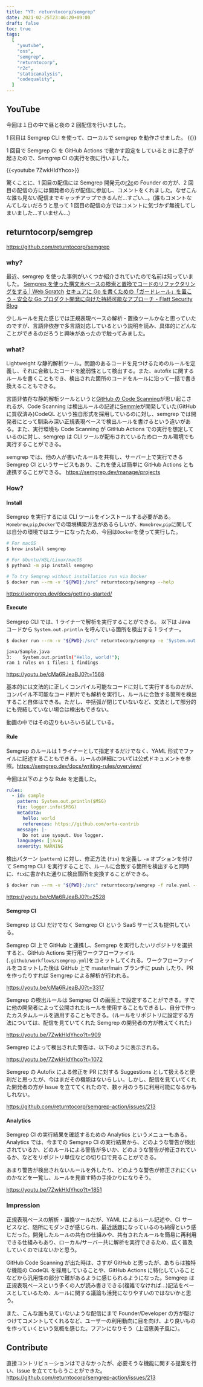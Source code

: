 ```yaml
---
title: "YT: returntocorp/semgrep"
date: 2021-02-25T23:46:20+09:00
draft: false
toc: true
tags:
  [
    "youtube",
    "oss",
    "semgrep",
    "returntocorp",
    "r2c",
    "staticanalysis",
    "codequality",
  ]
---
```


## YouTube

今回は１日の中で昼と夜の 2 回配信を行いました。

1 回目は Semgrep CLI を使って、ローカルで semgrep を動作させました。
{{<youtube cMa6RJeaBJ0>}}

1 回目で Semgrep CI を GitHub Actions で動かす設定をしているときに息子が起きたので、Semgrep CI の実行を夜に行いました。

{{<youtube 7ZwkHIdYhco>}}

驚くことに、1 回目の配信には Semgrep 開発元の[r2c](https://r2c.dev/)の Founder の方が、2 回目の配信の方には開発者の方が配信に参加し、コメントをくれました。なぜこんな誰も見ない配信までキャッチアップできるんだ...すごい...。(誰もコメントなんてしないだろうと思って 1 回目の配信の方ではコメントに気づかず無視してしまいました...すいません...)

## returntocorp/semgrep

https://github.com/returntocorp/semgrep

### why?

最近、semgrep を使った事例がいくつか紹介されていたので名前は知っていました。
[Semgrep を使った構文木ベースの検索と置換でコードのリファクタリングをする \| Web Scratch](https://efcl.info/2020/12/04/semgrep/)
[セキュアに Go を書くための「ガードレール」を置こう \- 安全な Go プロダクト開発に向けた持続可能なアプローチ \- Flatt Security Blog](https://flattsecurity.hatenablog.com/entry/go_guardrail)

少しルールを見た感じでは正規表現ベースの解析・置換ツールかなと思っていたのですが、言語非依存で多言語対応しているという説明を読み、具体的にどんなことができるのだろうと興味があったので触ってみました。

### what?

Lightweight な静的解析ツール。問題のあるコードを見つけるためのルールを定義し、それに合致したコードを脆弱性として検出する。また、autofix に関するルールを書くこともでき、検出された箇所のコードをルールに沿って一括で書き換えることもできる。

言語非依存な静的解析ツールというと[GitHub の Code Scanning](https://github.blog/2020-09-30-code-scanning-is-now-available/)が思い起こされるが、Code Scanning は検出ルールの記述に[Semmle](https://semmle.com/)が開発していた(GitHub に買収済み)CodeQL という独自形式を採用しているのに対し、semgrep では開発者にとって馴染み深い正規表現ベースで検出ルールを書けるという違いがある。また、実行環境も Code Scanning が GitHub Actions での実行を想定しているのに対し、semgrep は CLI ツールが配布されているためローカル環境でも実行することができる。

semgrep では、他の人が書いたルールを共有し、サーバー上で実行できる Semgrep CI というサービスもあり、これを使えば簡単に GitHub Actions とも連携することができる。
https://semgrep.dev/manage/projects

### How?

#### Install

Semgrep を実行するには CLI ツールをインストールする必要がある。`Homebrew`,`pip`,`Docker`での環境構築方法があるらしいが、`Homebrew`,`pip`に関しては自分の環境ではエラーになったため、今回は`Docker`を使って実行した。

```bash
# For macOS
$ brew install semgrep

# For Ubuntu/WSL/Linux/macOS
$ python3 -m pip install semgrep

# To try Semgrep without installation run via Docker
$ docker run --rm -v "${PWD}:/src" returntocorp/semgrep --help
```

https://semgrep.dev/docs/getting-started/

#### Execute

Semgrep CLI では、1 ライナーで解析を実行することができる。
以下は Java コードから `System.out.println` を呼んでいる箇所を検出する 1 ライナー。

```bash
$ docker run --rm -v "${PWD}:/src" returntocorp/semgrep -e 'System.out.println(...)' --lang=java java/Sample.java

java/Sample.java
3:    System.out.println("Hello, world!");
ran 1 rules on 1 files: 1 findings
```

https://youtu.be/cMa6RJeaBJ0?t=1568

基本的には文法的に正しくコンパイル可能なコードに対して実行するものだが、コンパイル不可能なコード断片でも解析を実行し、ルールに合致する箇所を検出すること自体はできる。ただし、中括弧が閉じていないなど、文法として部分的にも完結していない場合は検出もできない。

動画の中ではその辺りもいろいろ試している。

#### Rule

Semgrep のルールは 1 ライナーとして指定するだけでなく、YAML 形式でファイルに記述することもできる。ルールの詳細については公式ドキュメントを参照。https://semgrep.dev/docs/writing-rules/overview/

今回は以下のような Rule を定義した。

```yaml
rules:
  - id: sample
    pattern: System.out.println($MSG)
    fix: logger.info($MSG)
    metadata:
      hello: world
      references: https://github.com/orta-contrib
    message: |-
      Do not use sysout. Use logger.
    languages: [java]
    severity: WARNING
```

検出パターン (`pattern`) に対し、修正方法 (`fix`) を定義し `-a` オプションを付けて Semgrep CLI を実行することで、ルールに合致する箇所を検出すると同時に、`fix`に書かれた通りに検出箇所を変換することができる。

```bash
$ docker run --rm -v "${PWD}:/src" returntocorp/semgrep -f rule.yaml --lang=java java/Sample.java --json -o results.json -a
```

https://youtu.be/cMa6RJeaBJ0?t=2528

#### Semgrep CI

Semgrep は CLI だけでなく Semgrep CI という SaaS サービスも提供している。

Semgrep CI 上で GitHub と連携し、Semgrep を実行したいリポジトリを選択すると、GitHub Actions 実行用ワークフローファイル(`.github/workflows/semgrep.yml`)をコミットしてくれる。ワークフローファイルをコミットした後は GitHub 上で master/main ブランチに push したり、PR を作ったりすれば Semgrep による解析が行われる。

https://youtu.be/cMa6RJeaBJ0?t=3317

Semgrep の検出ルールは Semgrep CI の画面上で設定することができる。すでに他の開発者によって公開されたルールを使用することもできるし、自分で作ったカスタムルールを適用することもできる。（ルールをリポジトリに設定する方法については、配信を見ていてくれた Semgrep の開発者の方が教えてくれた）

https://youtu.be/7ZwkHIdYhco?t=909

Semgrep によって検出された警告は、以下のように表示される。

https://youtu.be/7ZwkHIdYhco?t=1072

Semgrep の Autofix による修正を PR に対する Suggestions として扱えると便利だと思ったが、今はまだその機能はないらしい。しかし、配信を見ていてくれた開発者の方が Issue を立ててくれたので、数ヶ月のうちに利用可能になるかもしれない。

https://github.com/returntocorp/semgrep-action/issues/213

#### Analytics

Semgrep CI の実行結果を確認するための Analytics というメニューもある。Analytics では、今までの Semgrep CI の実行結果から、どのような警告が検出されているか、どのルールによる警告が多いか、どのような警告が修正されているか、などをリポジトリ単位などの切り口で見ることができる。

あまり警告が検出されないルールを外したり、どのような警告が修正されにくいのかなどを一覧し、ルールを見直す時の手掛かりになりそう。

https://youtu.be/7ZwkHIdYhco?t=1851

### Impression

正規表現ベースの解析・置換ツールだが、YAML によるルール記述や、CI サービスなど、随所にモダンさが感じられ、最近話題になっているのも納得という感じだった。開発したルールの共有の仕組みや、共有されたルールを簡易に再利用できる仕組みもあり、ローカル/サーバー共に解析を実行できるため、広く普及していくのではないかと思う。

GitHub Code Scanning が出た時は、さすが GitHub と思ったが、あちらは独特な機能の CodeQL を採用していることや、GitHub Actions に特化していることなどから汎用性の部分で難があるように感じられるようになった。Semgrep は正規表現ベースという多くの人が読み書きできる(複雑でなければ...)記法をベースとしているため、ルールに関する議論も活発になりやすいのではないかと思う。

また、こんな誰も見ていないような配信にまで Founder/Developer の方が駆けつけてコメントしてくれるなど、ユーザーの利用動向に目を向け、より良いものを作っていくという気概を感じた。フアンになりそう（上沼恵美子風に）。

## Contribute

直接コントリビューションはできなかったが、必要そうな機能に関する提案を行い、Issue を立ててもらうことができた。
https://github.com/returntocorp/semgrep-action/issues/213

